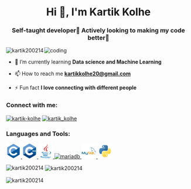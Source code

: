 <h1 align="center">Hi 👋, I'm Kartik Kolhe</h1>
<h3 align="center">Self-taught developer🐍 Actively looking to making my code better🧪</h3>


<img align="right" alt="coding" width="400" src="https://user-images.githubusercontent.com/55389276/140866485-8fb1c876-9a8f-4d6a-98dc-08c4981eaf70.gif">


<p align="left"> <img src="https://komarev.com/ghpvc/?username=kartik200214&label=Profile%20views&color=0e75b6&style=flat" alt="kartik200214" /> </p>

- 🌱 I’m currently learning **Data science and Machine Learning**

- 📫 How to reach me **kartikkolhe20@gmail.com**

- ⚡ Fun fact **I love connecting with different people**

<h3 align="left">Connect with me:</h3>
<p align="left">
<a href="https://linkedin.com/in/kartik-kolhe" target="blank"><img align="center" src="https://raw.githubusercontent.com/rahuldkjain/github-profile-readme-generator/master/src/images/icons/Social/linked-in-alt.svg" alt="kartik-kolhe" height="30" width="40" /></a>
<a href="https://instagram.com/kartik_kolhe" target="blank"><img align="center" src="https://raw.githubusercontent.com/rahuldkjain/github-profile-readme-generator/master/src/images/icons/Social/instagram.svg" alt="kartik_kolhe" height="30" width="40" /></a>
</p>

<h3 align="left">Languages and Tools:</h3>
<p align="left"> <a href="https://www.cprogramming.com/" target="_blank" rel="noreferrer"> <img src="https://raw.githubusercontent.com/devicons/devicon/master/icons/c/c-original.svg" alt="c" width="40" height="40"/> </a> <a href="https://www.w3schools.com/cpp/" target="_blank" rel="noreferrer"> <img src="https://raw.githubusercontent.com/devicons/devicon/master/icons/cplusplus/cplusplus-original.svg" alt="cplusplus" width="40" height="40"/> </a> <a href="https://www.java.com" target="_blank" rel="noreferrer"> <img src="https://raw.githubusercontent.com/devicons/devicon/master/icons/java/java-original.svg" alt="java" width="40" height="40"/> </a> <a href="https://mariadb.org/" target="_blank" rel="noreferrer"> <img src="https://www.vectorlogo.zone/logos/mariadb/mariadb-icon.svg" alt="mariadb" width="40" height="40"/> </a> <a href="https://www.mysql.com/" target="_blank" rel="noreferrer"> <img src="https://raw.githubusercontent.com/devicons/devicon/master/icons/mysql/mysql-original-wordmark.svg" alt="mysql" width="40" height="40"/> </a> <a href="https://www.python.org" target="_blank" rel="noreferrer"> <img src="https://raw.githubusercontent.com/devicons/devicon/master/icons/python/python-original.svg" alt="python" width="40" height="40"/> </a> </p>

<p><img align="left" src="https://github-readme-stats.vercel.app/api/top-langs?username=kartik200214&show_icons=true&locale=en&layout=compact" alt="kartik200214" /></p>

<p>&nbsp;<img align="center" src="https://github-readme-stats.vercel.app/api?username=kartik200214&show_icons=true&locale=en" alt="kartik200214" /></p>

<p><img align="center" src="https://github-readme-streak-stats.herokuapp.com/?user=kartik200214&" alt="kartik200214" /></p>
